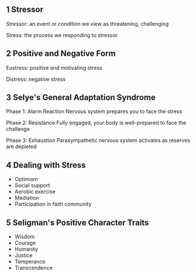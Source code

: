 ## 1 Stressor

Stressor: an event or condition we view as threatening, challenging

Stress: the process we responding to stressor

## 2 Positive and Negative Form

Eustress: positive and motivating stress

Distress: negative stress

## 3 Selye's General Adaptation Syndrome

Phase 1: Alarm Reaction
Nervous system prepares you to face the stress

Phase 2: Resistance
Fully engaged, your body is well-prepared to face the challenge

Phase 3: Exhaustion
Parasympathetic nervous system activates as reserves are depleted

## 4 Dealing with Stress

- Optimism
- Social support
- Aerobic exercise
- Mediation
- Participation in faith community

## 5 Seligman's Positive Character Traits

- Wisdom
- Courage
- Humanity
- Justice
- Temperance
- Transcendence
